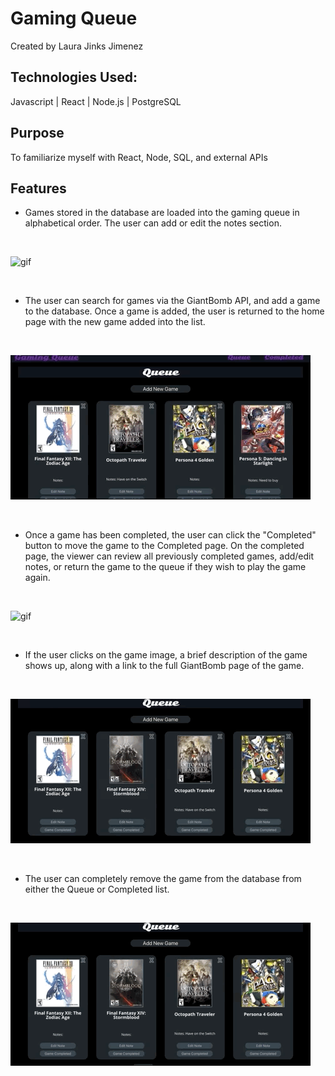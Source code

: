 # Gaming Queue

Created by Laura Jinks Jimenez

## Technologies Used:
Javascript | React | Node.js | PostgreSQL

## Purpose
To familiarize myself with React, Node, SQL, and external APIs

## Features

* Games stored in the database are loaded into the gaming queue in alphabetical order. The user can add or edit the notes section.

<br/>

![gif](gifs/gamingqueue1.gif)

<br/>

* The user can search for games via the GiantBomb API, and add a game to the database. Once a game is added, the user is returned to the home page with the new game added into the list.

<br/>

![gif](gifs/gamingqueue2.gif)

<br/>

* Once a game has been completed, the user can click the "Completed" button to move the game to the Completed page. On the completed page, the viewer can review all previously completed games, add/edit notes, or return the game to the queue if they wish to play the game again.

<br/>

![gif](gifs/gamingqueue3.gif)

<br/>

* If the user clicks on the game image, a brief description of the game shows up, along with a link to the full GiantBomb page of the game.

<br/>

![gif](gifs/gamingqueue4.gif)

<br/>

* The user can completely remove the game from the database from either the Queue or Completed list.

<br/>

![gif](gifs/gamingqueue5.gif)
